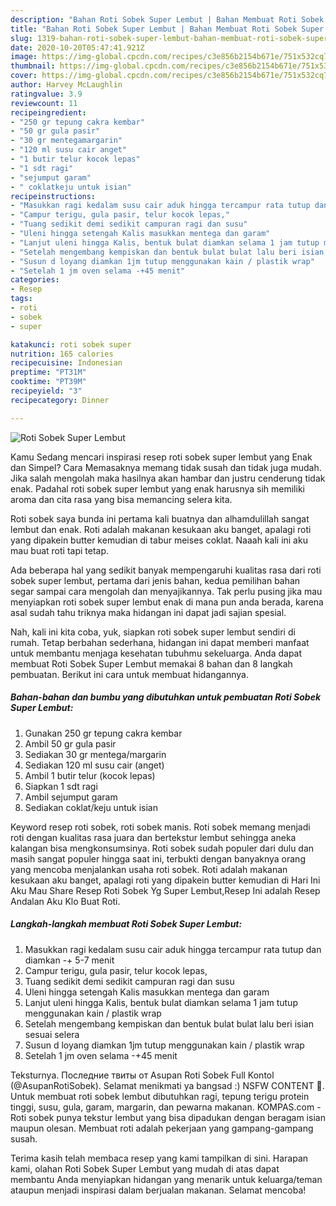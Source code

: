 ```yaml
---
description: "Bahan Roti Sobek Super Lembut | Bahan Membuat Roti Sobek Super Lembut Yang Bisa Manjain Lidah"
title: "Bahan Roti Sobek Super Lembut | Bahan Membuat Roti Sobek Super Lembut Yang Bisa Manjain Lidah"
slug: 1319-bahan-roti-sobek-super-lembut-bahan-membuat-roti-sobek-super-lembut-yang-bisa-manjain-lidah
date: 2020-10-20T05:47:41.921Z
image: https://img-global.cpcdn.com/recipes/c3e856b2154b671e/751x532cq70/roti-sobek-super-lembut-foto-resep-utama.jpg
thumbnail: https://img-global.cpcdn.com/recipes/c3e856b2154b671e/751x532cq70/roti-sobek-super-lembut-foto-resep-utama.jpg
cover: https://img-global.cpcdn.com/recipes/c3e856b2154b671e/751x532cq70/roti-sobek-super-lembut-foto-resep-utama.jpg
author: Harvey McLaughlin
ratingvalue: 3.9
reviewcount: 11
recipeingredient:
- "250 gr tepung cakra kembar"
- "50 gr gula pasir"
- "30 gr mentegamargarin"
- "120 ml susu cair anget"
- "1 butir telur kocok lepas"
- "1 sdt ragi"
- "sejumput garam"
- " coklatkeju untuk isian"
recipeinstructions:
- "Masukkan ragi kedalam susu cair aduk hingga tercampur rata tutup dan diamkan -+ 5-7 menit"
- "Campur terigu, gula pasir, telur kocok lepas,"
- "Tuang sedikit demi sedikit campuran ragi dan susu"
- "Uleni hingga setengah Kalis masukkan mentega dan garam"
- "Lanjut uleni hingga Kalis, bentuk bulat diamkan selama 1 jam tutup menggunakan kain / plastik wrap"
- "Setelah mengembang kempiskan dan bentuk bulat bulat lalu beri isian sesuai selera"
- "Susun d loyang diamkan 1jm tutup menggunakan kain / plastik wrap"
- "Setelah 1 jm oven selama -+45 menit"
categories:
- Resep
tags:
- roti
- sobek
- super

katakunci: roti sobek super 
nutrition: 165 calories
recipecuisine: Indonesian
preptime: "PT31M"
cooktime: "PT39M"
recipeyield: "3"
recipecategory: Dinner

---
```



![Roti Sobek Super Lembut](https://img-global.cpcdn.com/recipes/c3e856b2154b671e/751x532cq70/roti-sobek-super-lembut-foto-resep-utama.jpg)

Kamu Sedang mencari inspirasi resep roti sobek super lembut yang Enak dan Simpel? Cara Memasaknya memang tidak susah dan tidak juga mudah. Jika salah mengolah maka hasilnya akan hambar dan justru cenderung tidak enak. Padahal roti sobek super lembut yang enak harusnya sih memiliki aroma dan cita rasa yang bisa memancing selera kita.

Roti sobek saya bunda ini pertama kali buatnya dan alhamdulillah sangat lembut dan enak. Roti adalah makanan kesukaan aku banget, apalagi roti yang dipakein butter kemudian di tabur meises coklat. Naaah kali ini aku mau buat roti tapi tetap.

Ada beberapa hal yang sedikit banyak mempengaruhi kualitas rasa dari roti sobek super lembut, pertama dari jenis bahan, kedua pemilihan bahan segar sampai cara mengolah dan menyajikannya. Tak perlu pusing jika mau menyiapkan roti sobek super lembut enak di mana pun anda berada, karena asal sudah tahu triknya maka hidangan ini dapat jadi sajian spesial.


Nah, kali ini kita coba, yuk, siapkan roti sobek super lembut sendiri di rumah. Tetap berbahan sederhana, hidangan ini dapat memberi manfaat untuk membantu menjaga kesehatan tubuhmu sekeluarga. Anda dapat membuat Roti Sobek Super Lembut memakai 8 bahan dan 8 langkah pembuatan. Berikut ini cara untuk membuat hidangannya.

<!--inarticleads1-->

##### Bahan-bahan dan bumbu yang dibutuhkan untuk pembuatan Roti Sobek Super Lembut:

1. Gunakan 250 gr tepung cakra kembar
1. Ambil 50 gr gula pasir
1. Sediakan 30 gr mentega/margarin
1. Sediakan 120 ml susu cair (anget)
1. Ambil 1 butir telur (kocok lepas)
1. Siapkan 1 sdt ragi
1. Ambil sejumput garam
1. Sediakan  coklat/keju untuk isian


Keyword resep roti sobek, roti sobek manis. Roti sobek memang menjadi roti dengan kualitas rasa juara dan bertekstur lembut sehingga aneka kalangan bisa mengkonsumsinya. Roti sobek sudah populer dari dulu dan masih sangat populer hingga saat ini, terbukti dengan banyaknya orang yang mencoba menjalankan usaha roti sobek. Roti adalah makanan kesukaan aku banget, apalagi roti yang dipakein butter kemudian di Hari Ini Aku Mau Share Resep Roti Sobek Yg Super Lembut,Resep Ini adalah Resep Andalan Aku Klo Buat Roti. 

<!--inarticleads2-->

##### Langkah-langkah membuat Roti Sobek Super Lembut:

1. Masukkan ragi kedalam susu cair aduk hingga tercampur rata tutup dan diamkan -+ 5-7 menit
1. Campur terigu, gula pasir, telur kocok lepas,
1. Tuang sedikit demi sedikit campuran ragi dan susu
1. Uleni hingga setengah Kalis masukkan mentega dan garam
1. Lanjut uleni hingga Kalis, bentuk bulat diamkan selama 1 jam tutup menggunakan kain / plastik wrap
1. Setelah mengembang kempiskan dan bentuk bulat bulat lalu beri isian sesuai selera
1. Susun d loyang diamkan 1jm tutup menggunakan kain / plastik wrap
1. Setelah 1 jm oven selama -+45 menit


Teksturnya. Последние твиты от Asupan Roti Sobek Full Kontol (@AsupanRotiSobek). Selamat menikmati ya bangsad :) NSFW CONTENT 🔞. Untuk membuat roti sobek lembut dibutuhkan ragi, tepung terigu protein tinggi, susu, gula, garam, margarin, dan pewarna makanan. KOMPAS.com - Roti sobek punya tekstur lembut yang bisa dipadukan dengan beragam isian maupun olesan. Membuat roti adalah pekerjaan yang gampang-gampang susah. 

Terima kasih telah membaca resep yang kami tampilkan di sini. Harapan kami, olahan Roti Sobek Super Lembut yang mudah di atas dapat membantu Anda menyiapkan hidangan yang menarik untuk keluarga/teman ataupun menjadi inspirasi dalam berjualan makanan. Selamat mencoba!
